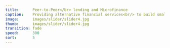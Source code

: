 ```yaml
---
title:      Peer-to-Peer</br> lending and Microfinance
caption:    Providing alternative financial services<br/> to build small businesses throughout China
image:      images/slider/slider4.jpg
thumb:      images/slider/slider4.jpg
transition: fade
speed:      300
sort:       5
---
```

